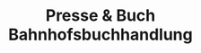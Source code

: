 ---
title: "Presse & Buch Bahnhofsbuchhandlung"
url: /regensburg/presse-und-buch-bahnhofsbuchhandlung/
shop: Bücher
---